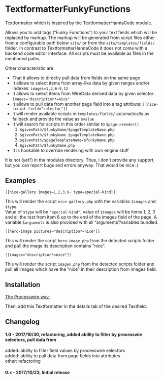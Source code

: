 # TextformatterFunkyFunctions

Textformatter which is inspired by the TextformatterHannaCode module.

Allows you to add tags (“Funky Functions”) to your text fields which will be replaced by markup. The markup will be generated from script files either from a configurable path below `site/` or from the `site/templates/fields/` folder. In contrast to TextformatterHannaCode it does not come with a backend code editor interface. All scripts must be available as files in the mentioned paths.

Other characteristic are:

- That it allows to directly pull data from fields on the same page
- It allows to select items from array-like data by given ranges and/or indexes: `images=1,3,6-9,12`
- It allows to select items from WireData derived data by given selector: `images="description*=nice"`
- It allows to pull data from another page field into a tag attribute: `[[nice-script field="selector"]]`
- It will render available scripts in `templates/fields/` automatically as fallback and provide the value as `$value`
- It will search for scripts in this order similar to `$page->render()`
    1. `$givenPath/$funkyName/$pageTemplateName.php`
    2. `$givenPath/$funkyName.$pageTemplateName.php`
    3. `$givenPath/$pageTemplateName/$funkyName.php`
    4. `$givenPath/$funkyName.php`
- It is hookable to override rendering with own engine stuff

It is not (yet?) in the modules directory. Thus, I don't provide any support, but you can report bugs and errors anyway. That would be nice :)

## Examples

```
[[nice-gallery images=1,2,3,6- type=special-kind]]
```
This will render the script `nice-gallery.php` with the variables `$images` and `$type`.  
Value of `$type` will be `"special-kind"`, value of `$images` will be items 1, 2, 3 and all the rest from item 6 up to the end of the images field of the page.
A variable `$arguments` is also provided with all “arguments”/variables bundled.

```
[[hero-image pictures="description*=nice"]]
```
This will render the script `hero-image.php` from the detected scripts folder and pull the image its description contains "nice".

```
[[images="description*=nice"]]
```
This will render the script `images.php` from the detected scripts folder and pull all images which have the "nice" in their description from images field.


## Installation

[The Processwire way.](http://modules.processwire.com/install-uninstall/)

Then, add this Textformatter in the details tab of the desired Textfield.

## Changelog

#### 1.0 - 2017/10/30, refactoring, added ability to filter by processwie selectors, pull data from

added: ability to filter field values by processwire selectors  
added: ability to pull data from page fields into attributes  
other: refactoring

#### 0.x - 2017/10/23, Initial release